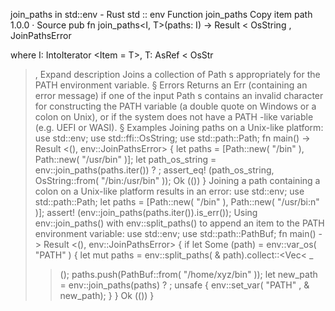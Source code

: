 join_paths in std::env - Rust
std
::
env
Function
join_paths
Copy item path
1.0.0
·
Source
pub fn join_paths<I, T>(paths: I) ->
Result
<
OsString
,
JoinPathsError
>
where
    I:
IntoIterator
<Item = T>,
    T:
AsRef
<
OsStr
>,
Expand description
Joins a collection of
Path
s appropriately for the
PATH
environment variable.
§
Errors
Returns an
Err
(containing an error message) if one of the input
Path
s contains an invalid character for constructing the
PATH
variable (a double quote on Windows or a colon on Unix), or if the system
does not have a
PATH
-like variable (e.g. UEFI or WASI).
§
Examples
Joining paths on a Unix-like platform:
use
std::env;
use
std::ffi::OsString;
use
std::path::Path;
fn
main() ->
Result
<(), env::JoinPathsError> {
let
paths = [Path::new(
"/bin"
), Path::new(
"/usr/bin"
)];
let
path_os_string = env::join_paths(paths.iter())
?
;
assert_eq!
(path_os_string, OsString::from(
"/bin:/usr/bin"
));
Ok
(())
}
Joining a path containing a colon on a Unix-like platform results in an
error:
use
std::env;
use
std::path::Path;
let
paths = [Path::new(
"/bin"
), Path::new(
"/usr/bi:n"
)];
assert!
(env::join_paths(paths.iter()).is_err());
Using
env::join_paths()
with
env::split_paths()
to append an item to
the
PATH
environment variable:
use
std::env;
use
std::path::PathBuf;
fn
main() ->
Result
<(), env::JoinPathsError> {
if let
Some
(path) = env::var_os(
"PATH"
) {
let
mut
paths = env::split_paths(
&
path).collect::<Vec<
_
>>();
        paths.push(PathBuf::from(
"/home/xyz/bin"
));
let
new_path = env::join_paths(paths)
?
;
unsafe
{ env::set_var(
"PATH"
,
&
new_path); }
    }
Ok
(())
}